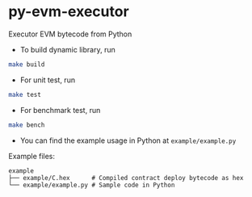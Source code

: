 # py-evm-executor
Executor EVM bytecode from Python


- To build dynamic library, run 

``` bash
make build
```

- For unit test, run

``` bash
make test
```

- For benchmark test, run

``` bash
make bench
```

- You can find the example usage in Python at `example/example.py`

Example files:

``` text
example
├── example/C.hex      # Compiled contract deploy bytecode as hex
└── example/example.py # Sample code in Python 
```
